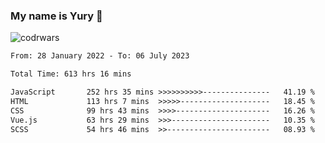 ### My name is Yury 👋 
![codrwars](https://www.codewars.com/users/litury/badges/micro) 


<!--START_SECTION:waka-->

```txt
From: 28 January 2022 - To: 06 July 2023

Total Time: 613 hrs 16 mins

JavaScript       252 hrs 35 mins >>>>>>>>>>---------------   41.19 %
HTML             113 hrs 7 mins  >>>>>--------------------   18.45 %
CSS              99 hrs 43 mins  >>>>---------------------   16.26 %
Vue.js           63 hrs 29 mins  >>>----------------------   10.35 %
SCSS             54 hrs 46 mins  >>-----------------------   08.93 %
```

<!--END_SECTION:waka-->


